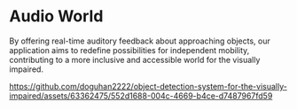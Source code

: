 # Audio World

 By offering real-time auditory feedback about approaching objects, our application aims to redefine possibilities for independent mobility, contributing to a more inclusive and accessible world for the visually impaired.






https://github.com/doguhan2222/object-detection-system-for-the-visually-impaired/assets/63362475/552d1688-004c-4669-b4ce-d7487967fd59

